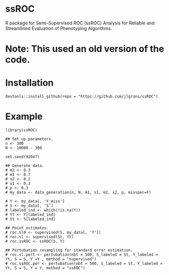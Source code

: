 # ssROC
R package for Semi-Supervised ROC (ssROC) Analysis for Reliable and Streamlined Evaluation of Phenotyping Algorithms.

# Note: This used an old version of the code.

# Installation
```{R, eval = FALSE}
devtools::install_github(repo = "https://github.com/jlgrons/ssROC")
```

# Example
```{R, eval = FALSE}
library(ssROC)

## Set up parameters.
n <- 300
N <- 10000 - 300

set.seed(92047)

## Generate data.
# m2 <- 0.3
# m1 <- 0.7 
# s2 <- 0.2
# s1 <- 0.3
# p <- 0.3
# my_data <- data_generation(n, N, m1, s1, m2, s2, p, misspec=F)

# Y <- my_data[, 'Y_miss']
# S <- my_data[, 'S']
# labeled_ind <- which(!is.na(Y))
# Yt <- Y[labeled_ind]
# St <- S[labeled_ind]

## Point estimates.
# roc.sl0 <- supervised(S, my_data[, 'Y'])
# roc.sl <- supervised(St, Yt)
# roc.ssROC <- ssROC(S, Y)

## Pertubation resampling for standard error estimation.
# roc.sl.pert <- pertubation(nbt = 500, S_labeled = St, Y_labeled = Yt, S = S, Y =Y , method = "supervised")
# roc.ssROC.per <- pertubation(nbt = 500, S_labeled = St, Y_labeled = Yt, S = S, Y = Y, method = "ssROC")
```
